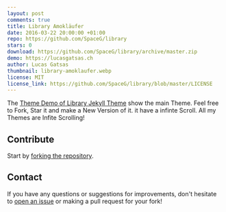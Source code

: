 ```yaml
---
layout: post
comments: true
title: Library Amokläufer
date: 2016-03-22 20:00:00 +01:00
repo: https://github.com/SpaceG/library
stars: 0
download: https://github.com/SpaceG/library/archive/master.zip
demo: https://lucasgatsas.ch
author: Lucas Gatsas
thumbnail: library-amoklaufer.webp
license: MIT
license_link: https://github.com/SpaceG/library/blob/master/LICENSE
---
```


The [Theme Demo of Library Jekyll Theme](https://github.com/SpaceG/library) show the main Theme. Feel free to Fork, Star it and make a New Version of it. it have a infinte Scroll. All my Themes are Infite Scrolling!

## Contribute

Start by [forking the repository](https://github.com/spaceg/library/fork).

## Contact

If you have any questions or suggestions for improvements, don't hesitate to [open an issue](https://github.com/SpaceG/library/issues) or making a pull request for your fork!
